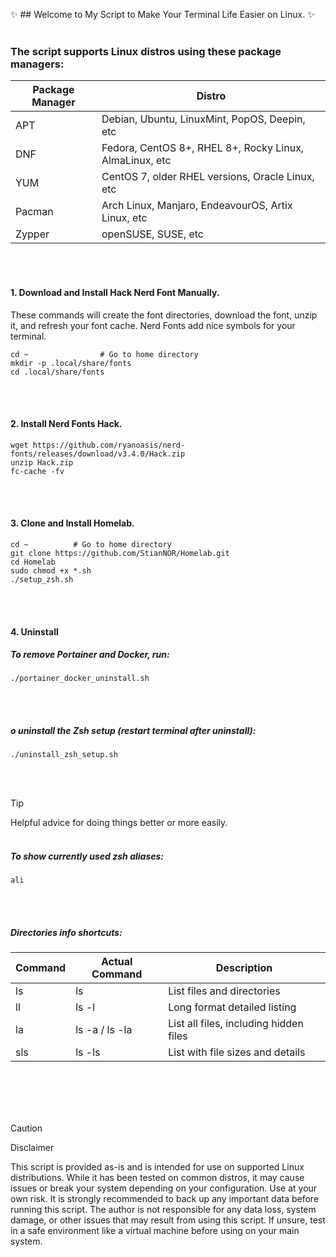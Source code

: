 :sparkles: ## Welcome to My Script to Make Your Terminal Life Easier on Linux. :sparkles:
<br><br>

### The script supports Linux distros using these package managers:
| Package Manager | Distro |
|---------|----------------|
| APT     | Debian, Ubuntu, LinuxMint, PopOS, Deepin, etc  |
| DNF     | Fedora, CentOS 8+, RHEL 8+, Rocky Linux, AlmaLinux, etc  |
| YUM     | CentOS 7, older RHEL versions, Oracle Linux, etc  |
| Pacman  | Arch Linux, Manjaro, EndeavourOS, Artix Linux, etc      |
| Zypper  | openSUSE, SUSE, etc     |

<br><br>
#### 1. Download and Install Hack Nerd Font Manually.
These commands will create the font directories, download the font, unzip it, and refresh your font cache.
Nerd Fonts add nice symbols for your terminal.
```
cd ~                # Go to home directory
mkdir -p .local/share/fonts 
cd .local/share/fonts
```
<br><br>
#### 2. Install Nerd Fonts Hack.
```
wget https://github.com/ryanoasis/nerd-fonts/releases/download/v3.4.0/Hack.zip
unzip Hack.zip
fc-cache -fv
```
<br><br>
#### 3. Clone and Install Homelab.
```
cd ~          # Go to home directory
git clone https://github.com/StianNOR/Homelab.git
cd Homelab
sudo chmod +x *.sh
./setup_zsh.sh
```
<br><br>
#### 4. Uninstall
##### To remove Portainer and Docker, run:
```
./portainer_docker_uninstall.sh
```
<br><br>
##### o uninstall the Zsh setup (restart terminal after uninstall):
```
./uninstall_zsh_setup.sh
```

<br><br>
> [!TIP]
> Helpful advice for doing things better or more easily.
<br><br>
##### To show currently used zsh aliases:
```
ali
```
<br><br>
##### Directories info shortcuts:
| Command | Actual Command | Description                    |
|---------|----------------|-------------------------------|
| ls      | ls             | List files and directories     |
| ll      | ls -l          | Long format detailed listing   |
| la      | ls -a / ls -la | List all files, including hidden files |
| sls     | ls -ls         | List with file sizes and details |

<br><br>
<br><br>

> [!CAUTION]
> Disclaimer

This script is provided as-is and is intended for use on supported Linux distributions. While it has been tested on common distros, it may cause issues or break your system depending on your configuration.
Use at your own risk. It is strongly recommended to back up any important data before running this script.
The author is not responsible for any data loss, system damage, or other issues that may result from using this script.
If unsure, test in a safe environment like a virtual machine before using on your main system.


